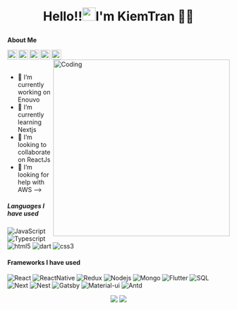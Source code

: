 # <p align="center"> **Hello!!<img src="https://media2.giphy.com/media/L8K62iTDkzGX6/giphy.gif" alt="waving hand" width="30px">I'm KiemTran** 🎯️🚀️</p>
**About Me**

<a href="https://twitter.com/KiemTranDev">
  <img align="left" alt="Pawan's Twitter" width="22px" src="https://cdn.jsdelivr.net/npm/simple-icons@v3/icons/twitter.svg" />
</a>
<a href="https://www.linkedin.com/in/kiem-tran-012808228/">
  <img align="left" alt="Pawan's Linkdein" width="22px" src="https://cdn.jsdelivr.net/npm/simple-icons@v3/icons/linkedin.svg" />
</a>
<a href="https://github.com/VanKiem-Tran">
  <img align="left" alt="Pawan's Github" width="22px" src="https://cdn.jsdelivr.net/npm/simple-icons@v3/icons/github.svg" />
</a>
<a href="https://www.facebook.com/vankiemh">
  <img align="left" alt="Pawan's Facebook" width="22px" src="https://cdn.jsdelivr.net/npm/simple-icons@v3/icons/facebook.svg" />
</a>
<a href="https://www.youtube.com/">
  <img align="left" alt="Pawan's Facebook" width="22px" src="https://cdn.jsdelivr.net/npm/simple-icons@v3/icons/youtube.svg" />
</a>
<img align="right" alt="Coding" width="400" src="https://i.pinimg.com/originals/cd/59/d6/cd59d626dc86397fe45080e6e9c7027d.gif">

<br/>
<br/>

- 🔭 I’m currently working on Enouvo
- 🌱 I’m currently learning Nextjs
- 👯 I’m looking to collaborate on ReactJs
- 🤔 I’m looking for help with AWS 
-->


##### Languages I have used

![JavaScript](https://img.shields.io/badge/-javascript-000000?style=flat&logo=JavaScript)
![Typescript](https://img.shields.io/badge/-typescript-000000?style=flat&logo=Typescript)
![html5](https://img.shields.io/badge/-html5-000000?style=flat&logo=html5)
![dart](https://img.shields.io/badge/-dart-000000?style=flat&logo=dart)
![css3](https://img.shields.io/badge/-css3-000000?style=flat&logo=css3)

#### Frameworks I have used

![React](https://img.shields.io/badge/-React-000000?style=flat&logo=React)
![ReactNative](https://img.shields.io/badge/-ReactNative-000000?style=flat&logo=ReactNative)
![Redux](https://img.shields.io/badge/-Redux-000000?style=flat&logo=redux)
![Nodejs](https://img.shields.io/badge/-node.js-000000?style=flat&logo=node.js)
![Mongo](https://img.shields.io/badge/-mongo-000000?style=flat&logo=mongodb)
![Flutter](https://img.shields.io/badge/-flutter-000000?style=flat&logo=flutter)
![SQL](https://img.shields.io/badge/-SQL-000000?style=flat&logo=MySQL)
![Next](https://img.shields.io/badge/-Next-000000?style=flat&logo=Next.js)
![Nest](https://img.shields.io/badge/-Nest-000000?style=flat&logo=Nest.js)
![Gatsby](https://img.shields.io/badge/-Gatsby.js-000000?style=flat&logo=gatsby)
![Material-ui](https://img.shields.io/badge/-materialUi-000000?style=flat&logo=material-ui)
![Antd](https://img.shields.io/badge/-Antd-000000?style=flat&logo=Antd)

<p align="center">
<img src="https://github-readme-stats.vercel.app/api/top-langs/?username=tranthaison1231&hide_langs_below=1&layout=compact&theme=dark">
<img src="https://github-readme-stats.vercel.app/api?username=tranthaison1231&show_icons=true&theme=dark">
</p>
